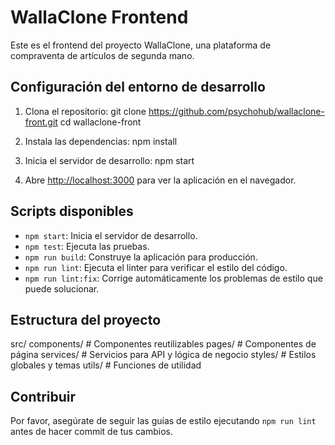 # WallaClone Frontend

Este es el frontend del proyecto WallaClone, una plataforma de compraventa de artículos de segunda mano.

## Configuración del entorno de desarrollo

1. Clona el repositorio:
git clone https://github.com/psychohub/wallaclone-front.git
cd wallaclone-front

2. Instala las dependencias:
   npm install
   
3. Inicia el servidor de desarrollo:
  npm start

4. Abre [http://localhost:3000](http://localhost:3000) para ver la aplicación en el navegador.

## Scripts disponibles

- `npm start`: Inicia el servidor de desarrollo.
- `npm test`: Ejecuta las pruebas.
- `npm run build`: Construye la aplicación para producción.
- `npm run lint`: Ejecuta el linter para verificar el estilo del código.
- `npm run lint:fix`: Corrige automáticamente los problemas de estilo que puede solucionar.

## Estructura del proyecto

src/
components/  # Componentes reutilizables
pages/       # Componentes de página
services/    # Servicios para API y lógica de negocio
styles/      # Estilos globales y temas
utils/       # Funciones de utilidad

## Contribuir

Por favor, asegúrate de seguir las guías de estilo ejecutando `npm run lint` antes de hacer commit de tus cambios.

